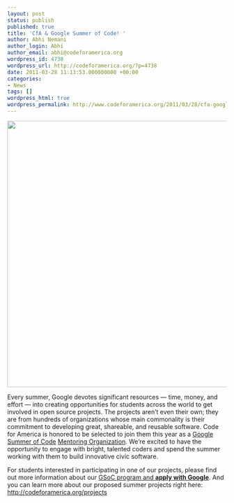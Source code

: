 ```yaml
---
layout: post
status: publish
published: true
title: 'CfA & Google Summer of Code! '
author: Abhi Nemani
author_login: Abhi
author_email: abhi@codeforamerica.org
wordpress_id: 4738
wordpress_url: http://codeforamerica.org/?p=4738
date: 2011-03-28 11:13:53.000000000 +00:00
categories:
- News
tags: []
wordpress_html: true
wordpress_permalink: http://www.codeforamerica.org/2011/03/28/cfa-google-summer-of-code/
---
```


<p> <a href="http://codeforamerica.org/wp-content/uploads/2011/03/Google-Summer-of-Code.jpeg"><img alt="" class="aligncenter size-full wp-image-4739" src="http://codeforamerica.org/wp-content/uploads/2011/03/Google-Summer-of-Code.jpeg" title="Google Summer of Code" width="610"/></a></p>
<p>Every summer, Google devotes significant resources — time, money, and effort — into creating opportunities for students across the world to get involved in open source projects. The projects aren’t even their own; they are from hundreds of organizations whose main commonality is their commitment to developing great, shareable, and reusable software. Code for America is honored to be selected to join them this year as a <a href="http://www.google-melange.com/">Google Summer of Code</a> <a href="http://www.google-melange.com/gsoc/accepted_orgs/google/gsoc2011">Mentoring Organization</a>. We’re excited to have the opportunity to engage with bright, talented coders and spend the summer working with them to build innovative civic software. </p>
<p>For students interested in participating in one of our projects, please find out more information about our <a href="http://www.google-melange.com/gsoc/org/google/gsoc2011/codeforamerica">GSoC program and <strong>apply with Google</strong></a>.  And you can learn more about our proposed summer projects right here: <a href="http://codeforamerica.org/projects">http://codeforamerica.org/projects</a></p>
